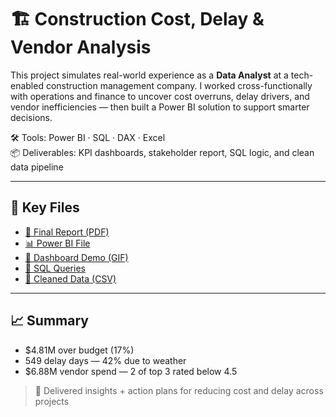 # 🏗️ Construction Cost, Delay & Vendor Analysis

This project simulates real-world experience as a **Data Analyst** at a tech-enabled construction management company. I worked cross-functionally with operations and finance to uncover cost overruns, delay drivers, and vendor inefficiencies — then built a Power BI solution to support smarter decisions.

🛠️ Tools: Power BI · SQL · DAX · Excel  
📦 Deliverables: KPI dashboards, stakeholder report, SQL logic, and clean data pipeline

---

## 🔗 Key Files  
- [📄 Final Report (PDF)](./Business%20Report.pdf)  
- [📊 Power BI File](./ConstructionAnalysisReports.pbix)  
- [📸 Dashboard Demo (GIF)](./Construction%20Cost%20Overview%20Dashboard.gif)  
- [🧾 SQL Queries](./SQL.sql)  
- [📂 Cleaned Data (CSV)](./data)

---

## 📈 Summary  
- $4.81M over budget (17%)  
- 549 delay days — 42% due to weather  
- $6.88M vendor spend — 2 of top 3 rated below 4.5

> 📌 Delivered insights + action plans for reducing cost and delay across projects
